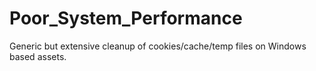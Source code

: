 # Poor_System_Performance
Generic but extensive cleanup of cookies/cache/temp files on Windows based assets.
